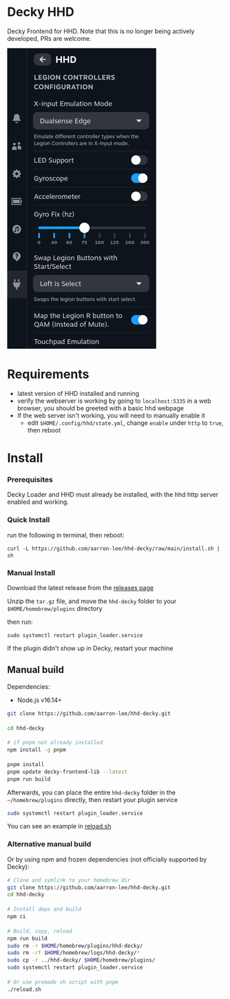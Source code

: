 # Decky HHD

Decky Frontend for HHD. Note that this is no longer being actively developed, PRs are welcome.

![plugin image](./images/plugin_image.png)

# Requirements

- latest version of HHD installed and running
- verify the webserver is working by going to `localhost:5335` in a web browser, you should be greeted with a basic hhd webpage
- If the web server isn't working, you will need to manually enable it
  - edit `$HOME/.config/hhd/state.yml`, change `enable` under `http` to `true`, then reboot

# Install

### Prerequisites

Decky Loader and HHD must already be installed, with the hhd http server enabled and working.

### Quick Install

run the following in terminal, then reboot:

```
curl -L https://github.com/aarron-lee/hhd-decky/raw/main/install.sh | sh
```

### Manual Install

Download the latest release from the [releases page](https://github.com/aarron-lee/hhd-decky/releases)

Unzip the `tar.gz` file, and move the `hhd-decky` folder to your `$HOME/homebrew/plugins` directory

then run:

```
sudo systemctl restart plugin_loader.service
```

If the plugin didn't show up in Decky, restart your machine

## Manual build
Dependencies:
- Node.js v16.14+

```bash
git clone https://github.com/aarron-lee/hhd-decky.git

cd hhd-decky

# if pnpm not already installed
npm install -g pnpm

pnpm install
pnpm update decky-frontend-lib --latest
pnpm run build
```

Afterwards, you can place the entire `hhd-decky` folder in the `~/homebrew/plugins` directly, then restart your plugin service

```bash
sudo systemctl restart plugin_loader.service
```

You can see an example in [reload.sh](./reload.sh)

### Alternative manual build
Or by using npm and frozen dependencies (not officially supported by Decky):
```bash
# Clone and symlink to your homebrew dir
git clone https://github.com/aarron-lee/hhd-decky.git
cd hhd-decky

# Install deps and build
npm ci

# Build, copy, reload
npm run build
sudo rm -r $HOME/homebrew/plugins/hhd-decky/
sudo rm -rf $HOME/homebrew/logs/hhd-decky/*
sudo cp -r ../hhd-decky/ $HOME/homebrew/plugins/
sudo systemctl restart plugin_loader.service

# Or use premade sh script with pnpm
./reload.sh
```
